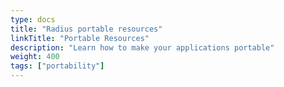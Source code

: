 ```yaml
---
type: docs
title: "Radius portable resources"
linkTitle: "Portable Resources"
description: "Learn how to make your applications portable"
weight: 400
tags: ["portability"]
---
```

